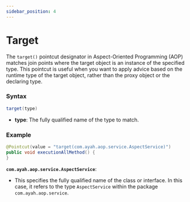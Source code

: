 ```yaml
---
sidebar_position: 4
---
```


# Target 

The `target()` pointcut designator in Aspect-Oriented Programming (AOP) matches join points where the target object is an instance of the specified type. This pointcut is useful when you want to apply advice based on the runtime type of the target object, rather than the proxy object or the declaring type.

### Syntax

```java
target(type)
```

- **type**: The fully qualified name of the type to match.

### Example

```java
@Pointcut(value = "target(com.ayah.aop.service.AspectService)")
public void executionAllMethod() {
}
```

**`com.ayah.aop.service.AspectService`**:
   - This specifies the fully qualified name of the class or interface. In this case, it refers to the type `AspectService` within the package `com.ayah.aop.service`.